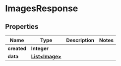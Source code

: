 # ImagesResponse

## Properties
Name | Type | Description | Notes
------------ | ------------- | ------------- | -------------
**created** | **Integer** |  | 
**data** | [**List&lt;Image&gt;**](Image.md) |  | 
